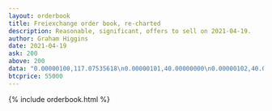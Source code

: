 ```yaml
---
layout: orderbook
title: Freiexchange order book, re-charted
description: Reasonable, significant, offers to sell on 2021-04-19.
author: Graham Higgins
date: 2021-04-19
ask: 200
above: 200
data: "0.00000100,117.07535618\n0.00000101,40.00000000\n0.00000102,40.00000000\n0.00000103,40.00000000\n0.00000104,35.00000000\n0.00000105,30.00000000\n0.00000106,30.00000000\n0.00000107,507.00000000\n0.00000108,966.92592592\n0.00000109,30.00000000\n0.00000110,30.00000000\n0.00000111,30.00000000\n0.00000112,30.00000000\n0.00000113,30.00000000\n0.00000114,30.00000000\n0.00000115,30.00000000\n0.00000116,96.00000000\n0.00000117,30.00000000\n0.00000118,30.00000000\n0.00000119,1330.00000000\n0.00000120,30.00000000\n0.00000127,300.00000000\n0.00000128,404.00000000\n0.00000129,1000.00000000\n0.00000139,2350.83737406\n0.00000148,944.33783783\n0.00000149,177.00000000\n0.00000150,1030.00000000\n0.00000154,300.00000000\n0.00000155,200.00000000\n0.00000156,300.00000000\n0.00000157,200.00000000\n0.00000158,300.00000000\n0.00000159,200.00000000\n0.00000160,300.00000000\n0.00000161,200.00000000\n0.00000162,400.00000000\n0.00000164,300.00000000\n0.00000165,300.00000000\n0.00000167,600.00000000\n0.00000168,955.21130000\n0.00000169,100.00000000\n0.00000170,100.00000000\n0.00000171,100.00000000\n0.00000172,100.00000000\n0.00000173,100.00000000\n0.00000174,100.00000000\n0.00000175,200.00000000\n0.00000176,200.00000000\n0.00000177,200.00000000\n0.00000179,100.00000000\n0.00000180,100.00000000\n0.00000181,100.00000000\n0.00000182,200.00000000\n0.00000185,100.00000000\n0.00000188,100.00000000\n0.00000189,100.00000000\n0.00000190,100.00000000\n0.00000197,700.00000000\n0.00000198,966.28560000\n0.00000199,100.00000000\n0.00000200,100.00000000\n0.00000220,100.00000000\n0.00000230,100.00000000\n0.00000238,988.88880000\n0.00000250,100.00000000\n0.00000275,100.00000000\n0.00000280,1000.00000000\n0.00000298,1200.00000000\n0.00000300,100.00000000\n0.00000310,0.01157678\n0.00000380,1000.00000000\n0.00000400,1100.00000000\n0.00000480,1000.00000000\n0.00000500,1100.00000000\n0.00000600,3600.00000000\n0.00000680,1000.00000000\n0.00000700,100.00000000\n0.00000780,1000.00000000\n0.00000800,1100.00000000\n0.00000880,1000.00000000\n0.00000900,100.00000000\n0.00000980,1000.00000000\n0.00000998,1200.00000000\n0.00001000,1600.00000000\n0.00001014,76.08667301\n0.00001100,100.00000000\n0.00001200,100.00000000\n0.00001300,100.00000000\n0.00001400,171.00000000\n0.00001500,100.00000000\n0.00002000,5100.00000000\n0.00002083,200.00000000\n0.00002500,100.00000000\n0.00003000,5100.00000000\n0.00003072,1099.00000000\n0.00003083,189.38163998\n0.00003456,71.00000000\n0.00003500,100.00000000\n0.00004000,5100.00000000\n0.00004083,200.00000000\n0.00005000,5100.00000000\n0.00005678,71.00000000\n0.00006000,5100.00000000\n0.00006083,200.00000000\n0.00007000,5100.00000000\n0.00008000,5100.00000000\n0.00008083,200.00000000\n0.00009000,100.00000000\n0.00009990,100.00000000\n0.00010000,10100.00000000\n0.00014000,71.00000000\n0.00019990,165.40919015\n0.00020000,100.00000000\n0.00020830,200.00000000\n0.00025000,2500.00000000\n0.00030000,100.00000000\n0.00034560,71.00000000\n0.00040000,110.00000000\n0.00040830,200.00000000\n0.00050000,100.00000000\n0.00056780,71.00000000\n0.00060000,2500.00000000\n0.00060830,200.00000000\n0.00090000,5000.00000000\n0.00095000,5000.00000000\n0.00100000,10100.00000000\n0.00140000,71.00000000\n0.00200000,100.00000000\n0.00208300,200.00000000\n0.00345600,71.00000000\n0.00408300,200.00000000\n0.00600000,1000.00000000\n0.01000000,100.00000000\n0.01400000,71.00000000\n0.02000000,100.00000000\n0.02083000,200.00000000\n0.10000000,5100.00000000\n0.14000000,71.00000000\n0.20000000,100.00000000\n0.30000020,5.00000000\n0.70000020,5.00000000\n0.90000020,5.00000000\n1.00000000,5.00000000\n3.00000000,0.00325577"
btcprice: 55000
---
```



{% include orderbook.html %}


